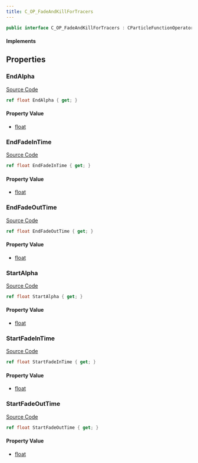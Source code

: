 ```yaml
---
title: C_OP_FadeAndKillForTracers
---
```


```csharp
public interface C_OP_FadeAndKillForTracers : CParticleFunctionOperator, CParticleFunction, ISchemaClass<CParticleFunction>, ISchemaClass<CParticleFunctionOperator>, ISchemaClass<C_OP_FadeAndKillForTracers>, ISchemaField, ISchemaClass, INativeHandle
```

#### Implements

## Properties

### EndAlpha

[Source Code](https://github.com/swiftly-solution/swiftlys2/blob/main/managed/src/SwiftlyS2.Generated/Schemas/Interfaces/C_OP_FadeAndKillForTracers.cs#L27)

```csharp
ref float EndAlpha { get; }
```

#### Property Value

- [float](https://learn.microsoft.com/dotnet/api/system.single)

### EndFadeInTime

[Source Code](https://github.com/swiftly-solution/swiftlys2/blob/main/managed/src/SwiftlyS2.Generated/Schemas/Interfaces/C_OP_FadeAndKillForTracers.cs#L19)

```csharp
ref float EndFadeInTime { get; }
```

#### Property Value

- [float](https://learn.microsoft.com/dotnet/api/system.single)

### EndFadeOutTime

[Source Code](https://github.com/swiftly-solution/swiftlys2/blob/main/managed/src/SwiftlyS2.Generated/Schemas/Interfaces/C_OP_FadeAndKillForTracers.cs#L23)

```csharp
ref float EndFadeOutTime { get; }
```

#### Property Value

- [float](https://learn.microsoft.com/dotnet/api/system.single)

### StartAlpha

[Source Code](https://github.com/swiftly-solution/swiftlys2/blob/main/managed/src/SwiftlyS2.Generated/Schemas/Interfaces/C_OP_FadeAndKillForTracers.cs#L25)

```csharp
ref float StartAlpha { get; }
```

#### Property Value

- [float](https://learn.microsoft.com/dotnet/api/system.single)

### StartFadeInTime

[Source Code](https://github.com/swiftly-solution/swiftlys2/blob/main/managed/src/SwiftlyS2.Generated/Schemas/Interfaces/C_OP_FadeAndKillForTracers.cs#L17)

```csharp
ref float StartFadeInTime { get; }
```

#### Property Value

- [float](https://learn.microsoft.com/dotnet/api/system.single)

### StartFadeOutTime

[Source Code](https://github.com/swiftly-solution/swiftlys2/blob/main/managed/src/SwiftlyS2.Generated/Schemas/Interfaces/C_OP_FadeAndKillForTracers.cs#L21)

```csharp
ref float StartFadeOutTime { get; }
```

#### Property Value

- [float](https://learn.microsoft.com/dotnet/api/system.single)

